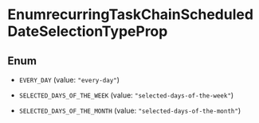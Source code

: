 

# EnumrecurringTaskChainScheduledDateSelectionTypeProp

## Enum


* `EVERY_DAY` (value: `"every-day"`)

* `SELECTED_DAYS_OF_THE_WEEK` (value: `"selected-days-of-the-week"`)

* `SELECTED_DAYS_OF_THE_MONTH` (value: `"selected-days-of-the-month"`)



